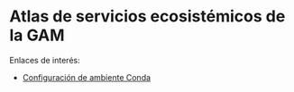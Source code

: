 # Atlas de servicios ecosistémicos de la GAM

Enlaces de interés:

- [Configuración de ambiente Conda](../conda.md)
